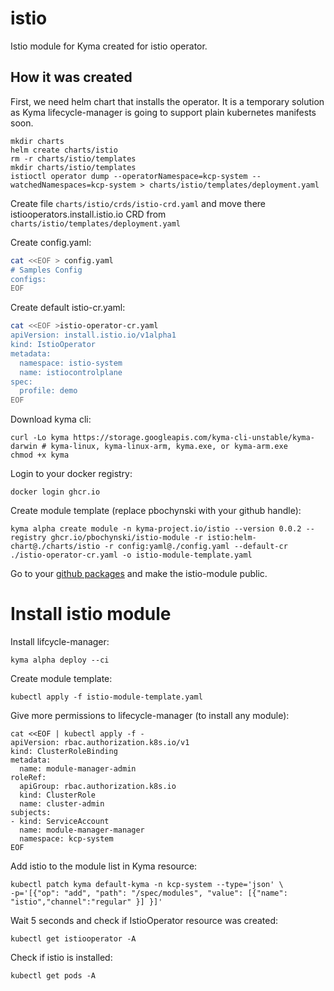 # istio
Istio module for Kyma created for istio operator. 

## How it was created

First, we need helm chart that installs the operator. It is a temporary solution as Kyma lifecycle-manager is going to support plain kubernetes manifests soon. 

```
mkdir charts
helm create charts/istio
rm -r charts/istio/templates
mkdir charts/istio/templates
istioctl operator dump --operatorNamespace=kcp-system --watchedNamespaces=kcp-system > charts/istio/templates/deployment.yaml
```

Create file `charts/istio/crds/istio-crd.yaml` and move there istiooperators.install.istio.io CRD from `charts/istio/templates/deployment.yaml`


Create config.yaml:
```sh
cat <<EOF > config.yaml
# Samples Config
configs:
EOF
```

Create default istio-cr.yaml:
```sh
cat <<EOF >istio-operator-cr.yaml
apiVersion: install.istio.io/v1alpha1
kind: IstioOperator
metadata:
  namespace: istio-system
  name: istiocontrolplane
spec:
  profile: demo
EOF
```

Download kyma cli:
```
curl -Lo kyma https://storage.googleapis.com/kyma-cli-unstable/kyma-darwin # kyma-linux, kyma-linux-arm, kyma.exe, or kyma-arm.exe
chmod +x kyma
```
Login to your docker registry:
```
docker login ghcr.io
```

Create module template (replace pbochynski with your github handle):
```
kyma alpha create module -n kyma-project.io/istio --version 0.0.2 --registry ghcr.io/pbochynski/istio-module -r istio:helm-chart@./charts/istio -r config:yaml@./config.yaml --default-cr ./istio-operator-cr.yaml -o istio-module-template.yaml
```

Go to your [github packages](https://github.com/pbochynski?tab=packages) and make the istio-module public.

# Install istio module

Install lifcycle-manager:
```
kyma alpha deploy --ci
```

Create module template:
```
kubectl apply -f istio-module-template.yaml
```

Give more permissions to lifecycle-manager (to install any module):
```
cat <<EOF | kubectl apply -f - 
apiVersion: rbac.authorization.k8s.io/v1
kind: ClusterRoleBinding
metadata:
  name: module-manager-admin
roleRef:
  apiGroup: rbac.authorization.k8s.io
  kind: ClusterRole
  name: cluster-admin
subjects:
- kind: ServiceAccount
  name: module-manager-manager
  namespace: kcp-system
EOF
```

Add istio to the module list in Kyma resource:

```
kubectl patch kyma default-kyma -n kcp-system --type='json' \
-p='[{"op": "add", "path": "/spec/modules", "value": [{"name": "istio","channel":"regular" }] }]'
```

Wait 5 seconds and check if IstioOperator resource was created:
```
kubectl get istiooperator -A
```

Check if istio is installed:
```
kubectl get pods -A
```